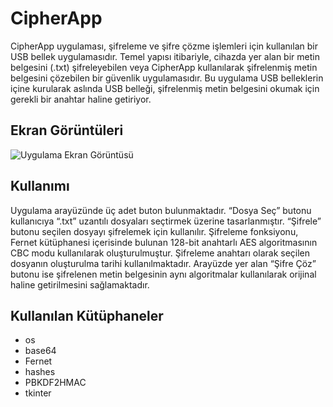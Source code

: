 # CipherApp
 CipherApp uygulaması, şifreleme ve şifre çözme işlemleri için kullanılan bir USB bellek uygulamasıdır. Temel yapısı itibariyle, cihazda yer alan bir metin belgesini (.txt) şifreleyebilen veya CipherApp kullanılarak şifrelenmiş metin belgesini çözebilen bir güvenlik uygulamasıdır. Bu uygulama USB belleklerin içine kurularak aslında USB belleği, şifrelenmiş metin belgesini okumak için gerekli bir anahtar haline getiriyor.


## Ekran Görüntüleri

![Uygulama Ekran Görüntüsü](https://i.hizliresim.com/9nqg98z.png)


## Kullanımı
Uygulama arayüzünde üç adet buton bulunmaktadır. “Dosya Seç” butonu kullanıcıya “.txt” uzantılı dosyaları seçtirmek üzerine tasarlanmıştır. “Şifrele” butonu seçilen dosyayı şifrelemek için kullanılır. Şifreleme fonksiyonu, Fernet kütüphanesi içerisinde bulunan 128-bit anahtarlı AES algoritmasının CBC modu kullanılarak oluşturulmuştur. Şifreleme anahtarı olarak seçilen dosyanın oluşturulma tarihi kullanılmaktadır. Arayüzde yer alan “Şifre Çöz” butonu ise şifrelenen metin belgesinin aynı algoritmalar kullanılarak orijinal haline getirilmesini sağlamaktadır.


## Kullanılan Kütüphaneler
- os
- base64
- Fernet
- hashes
- PBKDF2HMAC
- tkinter
